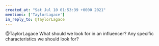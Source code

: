 ```yaml
---
created_at: "Sat Jul 10 01:53:39 +0000 2021"
mentions: ['TaylorLagace']
in_reply_to: @TaylorLagace
---
```


@TaylorLagace What should we look for in an influencer? Any specific characteristics we should look for?